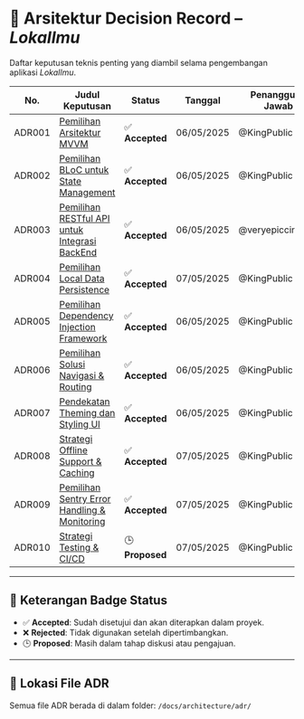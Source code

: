 # 📘 Arsitektur Decision Record – *LokaIlmu*

Daftar keputusan teknis penting yang diambil selama pengembangan aplikasi *LokaIlmu*.

| No.     | Judul Keputusan                                                    | Status          | Tanggal     | Penanggung Jawab     |
|---------|------------------------------------------------------------------- |-----------------|-------------|----------------------|
| ADR001  | [Pemilihan Arsitektur MVVM](ADR001_MVVM.md)                        | ✅ **Accepted** | 06/05/2025  | @KingPublic          |
| ADR002  | [Pemilihan BLoC untuk State Management](ADR002_BLOC.md)            | ✅ **Accepted** | 06/05/2025  | @KingPublic          |
| ADR003  | [Pemilihan RESTful API untuk Integrasi BackEnd](ADR003_RESTful.md) | ✅ **Accepted** | 06/05/2025  | @veryepiccindeed     |
| ADR004  | [Pemilihan Local Data Persistence](ADR004_Local.md)                | ✅ **Accepted** | 07/05/2025  | @KingPublic          |
| ADR005  | [Pemilihan Dependency Injection Framework](ADR005_DI.md)           | ✅ **Accepted** | 06/05/2025  | @KingPublic          |
| ADR006  | [Pemilihan Solusi Navigasi & Routing](ADR006_ROUTE.md)             | ✅ **Accepted** | 06/05/2025  | @KingPublic          |
| ADR007  | [Pendekatan Theming dan Styling UI](ADR007_UI.md)                  | ✅ **Accepted** | 06/05/2025  | @KingPublic          |
| ADR008  | [Strategi Offline Support & Caching](ADR008_OFFLINE.md)            | ✅ **Accepted** | 07/05/2025  | @KingPublic          |
| ADR009  | [Pemilihan Sentry Error Handling & Monitoring](ADR009_SENTRY.md)   | ✅ **Accepted** | 07/05/2025  | @KingPublic          |
| ADR010  | [Strategi Testing & CI/CD](ADR010_CI_CD.md)                        | 🕒 **Proposed** | 07/05/2025  | @KingPublic          |
---

## 🔖 Keterangan Badge Status
- ✅ **Accepted**: Sudah disetujui dan akan diterapkan dalam proyek.
- ❌ **Rejected**: Tidak digunakan setelah dipertimbangkan.
- 🕒 **Proposed**: Masih dalam tahap diskusi atau pengajuan.

---

## 📂 Lokasi File ADR
Semua file ADR berada di dalam folder: `/docs/architecture/adr/`